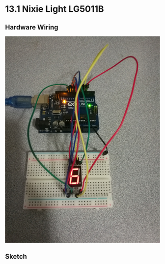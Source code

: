 # 13.1 Nixie Light LG5011B

## Hardware Wiring
![Image](../../Examples/geek-workshop/studynotes/006_nixielightLG5011BSR.jpg)

## Sketch
